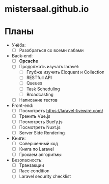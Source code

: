 # mistersaal.github.io

# Планы
- Учёба:
  - [ ] Разобраться со всеми лабами
- Back-end:
  - [ ] **Opcache**
  - [ ] Продолжать изучать laravel:
    - [ ] Глубже изучить Eloquent и Collection
    - [ ] RESTfull API
    - [ ] Queues
    - [ ] Task Scheduling
    - [ ] Broadcasting
  - [ ] Написание тестов
- Front-end:
  - [ ] Посмотреть https://laravel-livewire.com/
  - [ ] Тренить Vue.js
  - [ ] Посмотреть Buefy.js
  - [ ] Посмотреть Nuxt.js
  - [ ] Server Side Rendering
- Книги:
  - [ ] Совершенный код
  - [ ] Книга по Laravel
  - [ ] Грокаем алгоритмы
- Безопасность:
  - [ ] Транзакции
  - [ ] Race condition
  - [ ] Laravel security checklist
